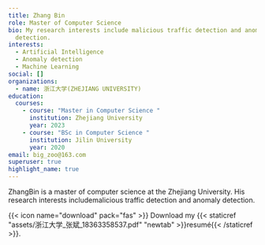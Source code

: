 ```yaml
---
title: Zhang Bin
role: Master of Computer Science
bio: My research interests include malicious traffic detection and anomaly
  detection.
interests:
  - Artificial Intelligence
  - Anomaly detection
  - Machine Learning
social: []
organizations:
  - name: 浙江大学(ZHEJIANG UNIVERSITY)
education:
  courses:
    - course: "Master in Computer Science "
      institution: Zhejiang University
      year: 2023
    - course: "BSc in Computer Science "
      institution: Jilin University
      year: 2020
email: big_zoo@163.com
superuser: true
highlight_name: true
---
```

ZhangBin is a master of computer science at the Zhejiang University. His research interests includemalicious traffic detection and anomaly detection. 

{{< icon name="download" pack="fas" >}} Download my {{< staticref "assets/浙江大学_张斌_18363358537.pdf" "newtab" >}}resumé{{< /staticref >}}.